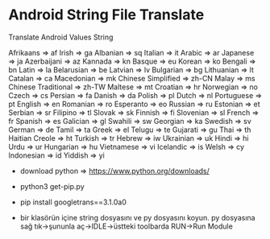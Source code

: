 # Android String File Translate
Translate Android Values String

Afrikaans => af
Irish => ga
Albanian => sq
Italian => it
Arabic => ar
Japanese => ja
Azerbaijani => az
Kannada => kn
Basque => eu
Korean => ko
Bengali => bn
Latin => la
Belarusian => be
Latvian => lv
Bulgarian => bg
Lithuanian => lt
Catalan => ca
Macedonian => mk
Chinese Simplified => zh-CN
Malay => ms
Chinese Traditional => zh-TW
Maltese => mt
Croatian => hr
Norwegian => no
Czech => cs
Persian => fa
Danish => da
Polish => pl
Dutch => nl
Portuguese => pt
English => en
Romanian => ro
Esperanto => eo
Russian => ru
Estonian => et
Serbian => sr
Filipino => tl
Slovak => sk
Finnish => fi
Slovenian => sl
French => fr
Spanish => es
Galician => gl
Swahili => sw
Georgian => ka
Swedish => sv
German => de
Tamil => ta
Greek => el
Telugu => te
Gujarati => gu
Thai => th
Haitian Creole => ht
Turkish => tr
Hebrew => iw
Ukrainian => uk
Hindi => hi
Urdu => ur
Hungarian => hu
Vietnamese => vi
Icelandic => is
Welsh => cy
Indonesian => id
Yiddish => yi



* download python => https://www.python.org/downloads/
* python3 get-pip.py
* pip install googletrans==3.1.0a0






* bir klasörün içine string dosyasını ve py dosyasını koyun. py dosyasına sağ tık->şununla aç->IDLE->üstteki toolbarda RUN->Run Module
